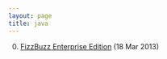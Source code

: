 ```yaml
---
layout: page
title: java
---
```


0. [FizzBuzz Enterprise Edition](/bookmark/2013/03/18/fizzbuzz-enterprise.html) (18 Mar 2013) 
